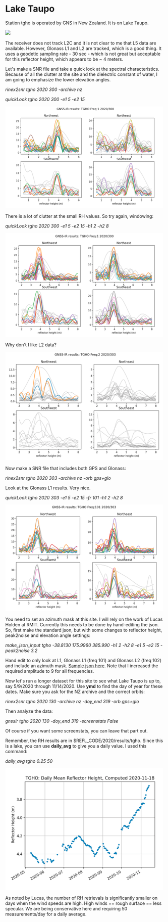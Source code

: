 # Lake Taupo

Station tgho is operated by GNS in New Zealand.  It is on Lake Taupo.

<img src="http://gnss-reflections.org/static/images/TGHO.jpg"/>

The receiver does not track L2C and it is not clear to me that L5 data are available. However, Glonass L1 and L2 are 
tracked, which is a good thing. It uses a geodetic sampling rate - 30 sec - which is not great but acceptable for this 
reflector height, which appears to be ~ 4 meters.

Let's make a SNR file and take a quick look at the spectral characteristics. Because of all the 
clutter at the site and the dielectric constant of water, I am going to emphasize the lower elevation angles.

*rinex2snr tgho 2020 300 -archive nz*

*quickLook tgho 2020 300 -e1 5 -e2 15*

<img src="tgho-default.png" width="500"/>

There is a lot of clutter at the small RH values.  So try again, windowing:

*quickLook tgho 2020 300 -e1 5 -e2 15 -h1 2 -h2 8*

<img src="tgho-better.png" width="500"/>

Why don't I like L2 data?

<img src="tgho-l2.png" width="500"/>

Now make a SNR file that includes both GPS and Glonass:

*rinex2snr tgho 2020 303 -archive nz -orb gps+glo*

Look at the Glonass L1 results. Very nice.

*quickLook tgho 2020 303 -e1 5 -e2 15 -fr 101 -h1 2 -h2 8*

<img src="tgho-glonass-l1.png" width="500"/>


You need to set an azimuth mask at this site. I will rely on the work of
Lucas Holden at RMIT. Currently this needs to be done by hand-editing the json.
So, first make the standard json, but with some changes to reflector height, peak2noise 
and elevation angle settings:

*make_json_input tgho -38.8130   175.9960  385.990 -h1 2 -h2 8 -e1 5 -e2 15 -peak2noise 3.2*

Hand edit to only look at L1, Glonass L1 (freq 101) and Glonass L2 (freq 102) and 
include an azimuth mask. [Sample json here](tgho.json).
Note that I increased the required amplitude to 9 for all frequencies. 

Now let's run a longer dataset for this site to see what Lake Taupo is up to,
say 5/9/2020 through 11/14/2020. Use **ymd** to find the day of year for these dates.
Make sure you ask for the NZ archive and the correct orbits:

*rinex2snr tgho 2020 130 -archive nz -doy_end 319 -orb gps+glo*

Then analyze the data:

*gnssir tgho 2020 130 -doy_end 319 -screenstats False*

Of course if you want some screenstats, you can leave that part out.

Remember, the RH results are in $REFL_CODE/2020/results/tgho. Since this is a lake, you can 
use **daily_avg** to give you a daily value. I used this command:

*daily_avg tgho 0.25 50*

<img src="tgho-six-months.png" width="500"/>

As noted by Lucas, the number of RH retrievals is significantly smaller on days when the wind speeds are high.
High winds == rough surface == less specular. We are being conservative here and requiring 50 measurements/day for a daily average.
